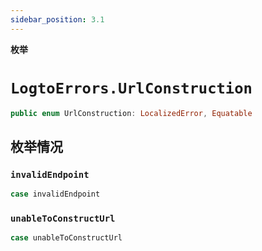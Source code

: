 ```yaml
---
sidebar_position: 3.1
---
```


**枚举**

# `LogtoErrors.UrlConstruction`

```swift
public enum UrlConstruction: LocalizedError, Equatable
```

## 枚举情况
### `invalidEndpoint`

```swift
case invalidEndpoint
```

### `unableToConstructUrl`

```swift
case unableToConstructUrl
```
